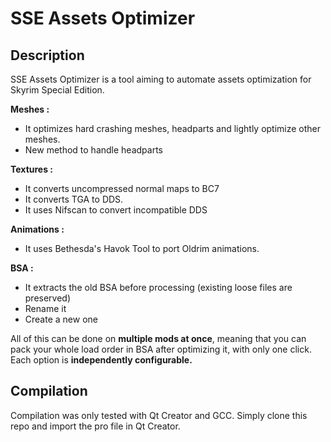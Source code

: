 # SSE Assets Optimizer

## Description

SSE Assets Optimizer is a tool aiming to automate assets optimization for Skyrim Special Edition.

**Meshes :**

 * It optimizes hard crashing meshes, headparts and lightly optimize other meshes. 
 * New method to handle headparts

**Textures :**

 * It converts uncompressed normal maps to BC7 
 * It converts TGA to DDS. 
 * It uses Nifscan to convert incompatible DDS


**Animations :**
 * It uses Bethesda's Havok Tool to port Oldrim animations.


**BSA :**
 * It extracts the old BSA before processing (existing loose files are preserved)
 * Rename it 
 * Create a new one


All of this can be done on **multiple mods at once**, meaning that you can pack your whole load order in BSA after optimizing it, with only one click. 
Each option is **independently configurable.**




## Compilation

Compilation was only tested with Qt Creator and GCC. 
Simply clone this repo and import the pro file in Qt Creator.